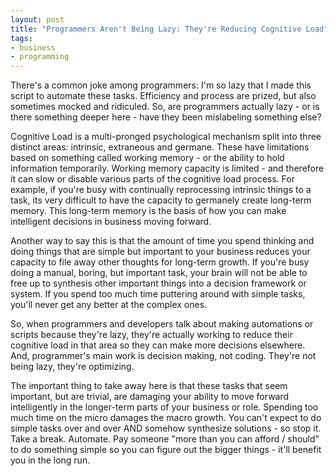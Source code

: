 ```yaml
---
layout: post
title: "Programmers Aren't Being Lazy: They're Reducing Cognitive Load"
tags:
- business
- programming
---
```

There's a common joke among programmers: I'm so lazy that I made this script to automate these tasks.  Efficiency and process are prized, but also sometimes mocked and ridiculed.  So, are programmers actually lazy - or is there something deeper here - have they been mislabeling something else?

Cognitive Load is a multi-pronged psychological mechanism split into three distinct areas: intrinsic, extraneous and germane.  These have limitations based on something called working memory - or the ability to hold information temporarily.  Working memory capacity is limited - and therefore it can slow or disable various parts of the cognitive load process.  For example, if you're busy with continually reprocessing intrinsic things to a task, its very difficult to have the capacity to germanely create long-term memory.  This long-term memory is the basis of how you can make intelligent decisions in business moving forward.  

Another way to say this is that the amount of time you spend thinking and doing things that are simple but important to your business reduces your capacity to file away other thoughts for long-term growth.  If you're busy doing a manual, boring, but important task, your brain will not be able to free up to synthesis other important things into a decision framework or system.  If you spend too much time puttering around with simple tasks, you'll never get any better at the complex ones.

So, when programmers and developers talk about making automations or scripts because they're lazy, they're actually working to reduce their cognitive load in that area so they can make more decisions elsewhere.  And, programmer's main work is decision making, not coding.  They're not being lazy, they're optimizing.

The important thing to take away here is that these tasks that seem important, but are trivial, are damaging your ability to move forward intelligently in the longer-term parts of your business or role.  Spending too much time on the micro damages the macro growth.  You can't expect to do simple tasks over and over AND somehow synthesize solutions - so stop it.  Take a break. Automate.  Pay someone "more than you can afford / should" to do something simple so you can figure out the bigger things - it'll benefit you in the long run.
